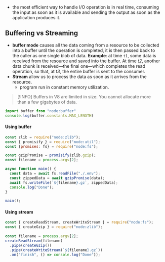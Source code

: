 - the most efficient way to handle I/O operation is in real time, consuming the input as soon as it is available and sending the output as soon as the application produces it.

## Buffering vs Streaming
- **buffer mode** causes all the data coming from a resource to be collected into a buffer until the operation is completed, it is then passed back to the caller as one single blob of data.
**Example**: at time `t1`, some data is received from the resource and saved into the buffer. At time _t2_, another data chunk is received—the final one—which completes the read operation, so that, at _t3_, the entire buffer is sent to the consumer.
- **Stream** allow us to process the data as soon as it arrives from the resource.
	- program run in constant memory utilization.

> [!INFO] Buffers in V8 are limited in size. You cannot allocate more than a few gigabytes of data.
```javascript
import buffer from "node:buffer"
console.log(buffer.constants.MAX_LENGTH)
```

#### Using buffer
```javascript
const zlib = require("node:zlib");
const { promisify } = require("node:util");
const {promises: fs} = require("node:fs");

const gzipPromise = promisify(zlib.gzip);
const filename = process.argv[2];

async function main() {
  const data = await fs.readFile("./.env");
  const zippedData = await gzipPromise(data);
  await fs.writeFile(`${filename}.gz`, zippedData);
  console.log("Done");
}

main();
```

#### Using stream
```javascript
const { createReadStream, createWriteStream } = require("node:fs");
const { createGzip } = require("node:zlib");
  
const filename = process.argv[2];
createReadStream(filename)
  .pipe(createGzip())
  .pipe(createWriteStream(`${filename}.gz`))
  .on("finish", () => console.log("Done"));
```

